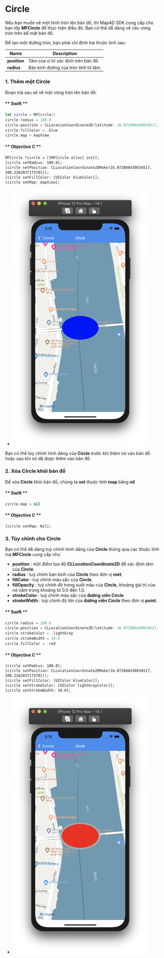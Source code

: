 # Circle

Nếu bạn muốn vẽ một hình tròn lên bản đồ, thì Map4D SDK cung cấp cho bạn lớp **MFCircle** để thực hiện điều đó. 
Bạn có thể dễ dàng vẽ các vòng tròn trên bề mặt bản đồ.

Để tạo một đường tròn, bạn phải chỉ định hai thuộc tính sau:


| Name                       |Description                                                                                                              |
|----------------------------|-------------------------------------------------------------------------------------------------------------------------|
| **position**               | Tâm của vị trí xác định trên bản đồ.                                                                                    |
| **radius**                 | Bán kính đường của tròn tính từ tâm.                                                                                    |

### 1. Thêm một Circle

Đoạn mã sau sẽ vẽ một vòng tròn lên bản đồ:

<!-- tabs:start -->
#### ** Swift **

```swift 
let circle = MFCircle()
circle.radius = 100.0
circle.position = CLLocationCoordinate2D(latitude: 16.072086430034517, longitude: 108.2262037173781)
circle.fillColor = .blue
circle.map = mapView
```

#### ** Objective C **

```objc 
MFCircle *circle = [[MFCircle alloc] init];
[circle setRadius: 100.0];
[circle setPosition: CLLocationCoordinate2DMake(16.072086430034517, 108.2262037173781)];
[circle setFillColor: [UIColor blueColor]];
[circle setMap: mapView];
```

<!-- tabs:end -->

-  ![Circle](../../resources/v1.5/createCircle.png) 

Bạn có thể tùy chỉnh hình dáng của **Circle** trước khi thêm nó vào bản đồ hoặc sau khi nó đã được thêm vào bản đồ.

### 2. Xóa Circle khỏi bản đồ

Để xóa **Circle** khỏi bản đồ, chúng ta **set** thuộc tính **map** bằng **nil**

<!-- tabs:start -->
#### ** Swift **

```swift
circle.map = nil
```

#### ** Objective C **

```objc 
[circle setMap: Nil];
```
<!-- tabs:end -->

### 3. Tùy chỉnh cho Circle

Bạn có thể dễ dàng tuỳ chỉnh hình dáng của **Circle** thông qua các thuộc tính mà **MFCircle** cung cấp như

- **position** : một điểm tọa độ **CLLocationCoordinate2D** để xác định tâm của **Circle**. 
- **radius** : tuỳ chỉnh bán kính của **Circle** theo đơn vị **mét**.
- **fillColor** : tuỳ chỉnh màu sắc của **Circle**.
- **fillOpacity** : tuỳ chỉnh độ trong suốt màu của **Circle**, khoảng giá trị của nó nằm trong khoảng từ 0.0 đến 1.0.
- **strokeColor** : tuỳ chỉnh màu sắc của **đường viền Circle**
- **strokeWidth** : tuỳ chỉnh độ lớn của **đường viền Circle** theo đơn vị **point**.

<!-- tabs:start -->
#### ** Swift **

```swift 
circle.radius = 100.0
circle.position = CLLocationCoordinate2D(latitude: 16.072086430034517, longitude: 108.2262037173781)
circle.strokeColor = .lightGray
circle.strokeWidth = 10.0
circle.fillColor = .red
```

#### ** Objective C **

```objc 
[circle setRadius: 100.0];
[circle setPosition: CLLocationCoordinate2DMake(16.072086430034517, 108.2262037173781)];
[circle setFillColor: [UIColor blueColor]];
[circle setStrokeColor: [UIColor lightGrayColor]];
[circle setStrokeWidth: 10.0];
```

<!-- tabs:end -->

-  ![Circle](../../resources/v1.5/customizeCircle.png) 